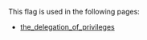 This flag is used in the following pages:
 - [the_delegation_of_privileges](../events/the_delegation_of_privileges.md)
